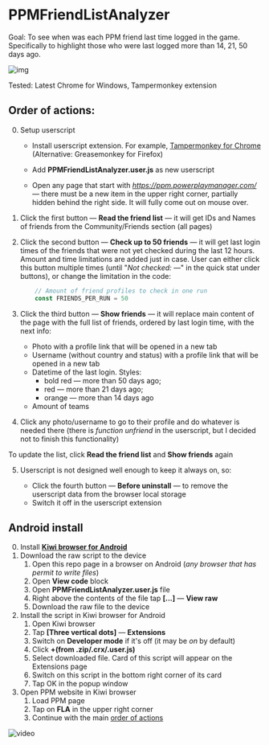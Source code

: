 # PPMFriendListAnalyzer

Goal: To see when was each PPM friend last time logged in the game. Specifically to highlight those who were last logged more than 14, 21, 50 days ago.

![img](https://drive.google.com/uc?id=1Sbq2BAhDxmsgzZ_lataXciuPbh0hKY4U)

Tested: Latest Chrome for Windows, Tampermonkey extension

## Order of actions: 

0. Setup userscript

   - Install userscript extension. For example, [Tampermonkey for Chrome](https://chrome.google.com/webstore/detail/tampermonkey/dhdgffkkebhmkfjojejmpbldmpobfkfo) (Alternative: Greasemonkey for Firefox) 

   - Add **PPMFriendListAnalyzer.user.js** as new userscript
   - Open any page that start with *https://ppm.powerplaymanager.com/* — there must be a new item in the upper right corner, partially hidden behind the right side. It will fully come out on mouse over.

1. Click the first button — **Read the friend list** — it will get IDs and Names of friends from the Community/Friends section (all pages)

2. Click the second button — **Check up to 50 friends** — it will get last login times of the friends that were not yet checked during the last 12 hours. Amount and time limitations are added just in case. User can either click this button multiple times (until "*Not checked: —*" in the quick stat under buttons), or change the limitation in the code:

   ```js
       // Amount of friend profiles to check in one run
       const FRIENDS_PER_RUN = 50
   ```

3. Click the third button — **Show friends** — it will replace main content of the page with the full list of friends, ordered by last login time, with the next info:

   - Photo with a profile link that will be opened in a new tab
   - Username (without country and status) with a profile link that will be opened in a new tab 
   - Datetime of the last login. Styles: 
     - bold red — more than 50 days ago;
     - red — more than 21 days ago;
     - orange — more than 14 days ago
   - Amount of teams

4.  Click any photo/username to go to their profile and do whatever is needed there (there is *function unfriend* in the userscript, but I decided not to finish this functionality)

   To update the list, click **Read the friend list** and **Show friends** again

5. Userscript is not designed well enough to keep it always on, so:

   - Click the fourth button — **Before uninstall** — to remove the userscript data from the browser local storage
   - Switch it off in the userscript extension 

## Android install

0. Install  **[Kiwi browser for Android](https://play.google.com/store/apps/details?id=com.kiwibrowser.browser)** 
1. Download the raw script to the device
   1. Open this repo page in a browser on Android (*any browser that has permit to write files*)
   2. Open **View code** block
   3. Open **PPMFriendListAnalyzer.user.js** file
   4. Right above the contents of the file tap **[...]** — **View raw**
   5. Download the raw file to the device
2. Install the script in Kiwi browser for Android 
   1. Open Kiwi browser
   2. Tap **[Three vertical dots]**  — **Extensions**
   3. Switch on  **Developer mode** if it's off (it may be *on* by default)
   4. Click **+(from .zip/.crx/.user.js)**
   5. Select downloaded file. Card of this script will appear on the Extensions page
   6. Switch on this script in the bottom right corner of its card
   7. Tap OK in the popup window
3. Open PPM website in Kiwi browser
   1. Load PPM page
   2. Tap on **FLA** in the upper right corner
   3. Continue with the main [order of actions](#order-of-actions) 

![video](https://drive.google.com/uc?id=1-XhIDB5iNXt7diHL7vlIdpErtqfVVegT)
